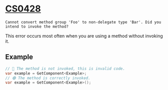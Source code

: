# [CS0428](https://learn.microsoft.com/en-us/dotnet/csharp/misc/cs0428)

```
Cannot convert method group 'Foo' to non-delegate type 'Bar'. Did you intend to invoke the method?
```


This error occurs most often when you are using a method without invoking it.

## Example

```csharp
// 🔴 The method is not invoked, this is invalid code.
var example = GetComponent<Example>;
// 🟢 The method is correctly invoked.
var example = GetComponent<Example>();
```
